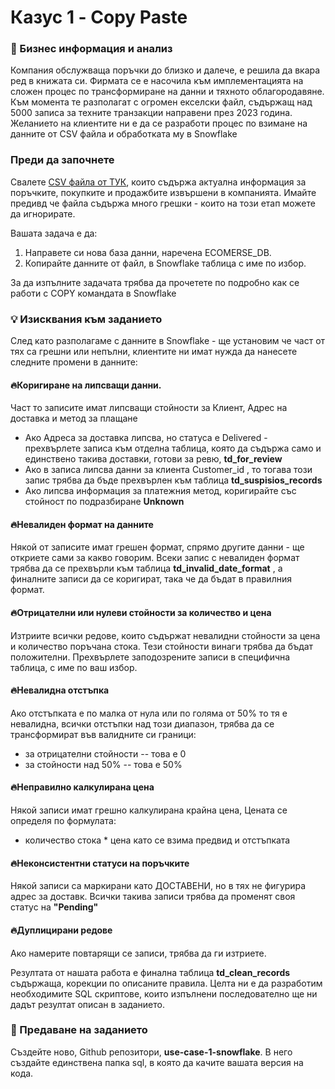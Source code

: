 # Казус 1 - Copy Paste

### 📌 Бизнес информация и анализ

Компания обслужваща поръчки до близко и далече, е решила да вкара ред в книжата си. Фирмата се е насочила към имплементацията на сложен процес по трансформиране на данни и тяхното облагородавяне. Към момента те разполагат с огромен екселски файл, съдържащ над 5000 записа за техните транзакции направени през 2023 година. Желанието на клиентите ни е да се разработи процес по взимане на данните от CSV файла и обработката му в Snowflake

### Преди да започнете
Свалете [CSV файла от ТУК](https://fakecompanydata.s3.eu-central-1.amazonaws.com/ecommerce_orders.csv), които съдържа актуална информация за поръчките, покупките и продажбите извършени в компанията. Имайте предивд че файла съдържа много грешки - които на този етап можете да игнорирате.

Вашата задача е да:
1. Направете си нова база данни, наречена ECOMERSE_DB.
2. Копирайте данните от файл, в Snowflake таблица с име по избор.

За да изпълните задачата трябва да прочетете по подробно как се работи с COPY командата в Snowflake

### 💡 Изисквания към заданието

След като разполагаме с данните в Snowflake - ще установим че част от тях са грешни или непълни, клиентите ни имат нужда да нанесете следните промени в данните:

#### 🔥Коригиране на липсващи данни.

Част то записите имат липсващи стойности за Клиент, Адрес на доставка и метод за плащане
- Ако Адреса за доставка липсва, но статуса е Delivered - прехвърлете записа към отделна таблица, която да съдържа само и единствено такива доставки, готови за ревю, **td_for_review**
- Ако в записа липсва данни за клиента Customer_id , то тогава този запис трябва да бъде прехвърлен към таблица **td_suspisios_records**
- Ако липсва информация за платежния метод, коригирайте със стойност по подразбиране **Unknown**

#### 🔥Невалиден формат на данните

Някой от записите имат грешен формат, спрямо другите данни - ще откриете сами за какво говорим. Всеки запис с невалиден формат трябва да се прехвърли към таблица **td_invalid_date_format** , а финалните записи да се коригират, така че да бъдат в правилния формат.

#### 🔥Отрицателни или нулеви стойности за количество и цена
Изтриите всички редове, които съдържат невалидни стойности за цена и количество поръчана стока. Тези стойности винаги трябва да бъдат положителни. Прехвърлете заподозрените записи в специфична таблица, с име по ваш избор.

#### 🔥Невалидна отстъпка
Ако отстъпката е по малка от нула или по голяма от 50% то тя е невалидна, всички отстъпки над този диапазон, трябва да се трансформират във валидните си граници:
- за отрицателни стойности -- това е 0
- за стойности над 50% -- това е 50%

#### 🔥Неправилно калкулирана цена
Някой записи имат грешно калкулирана крайна цена, Цената се определя по формулата:
- количество стока * цена като се взима предвид и отстъпката

#### 🔥Неконсистентни статуси на поръчките
Някой записи са маркирани като ДОСТАВЕНИ, но в тях не фигурира адрес за доставк. Всички такива записи трябва да променят своя статус на **"Pending"**

#### 🔥Дуплицирани редове
Ако намерите повтарящи се записи, трябва да ги изтриете. 

Резултата от нашата работа е финална таблица **td_clean_records** съдържаща, корекции по описаните правила. Целта ни е да разработим необходимите SQL скриптове, които изпълнени последователно ще ни дадът резултат описан в заданието.

### 🚀 Предаване на заданието
Създейте ново, Github репозитори, **use-case-1-snowflake**. В него създайте единствена папка sql, в която да качите вашата версия на кода.
